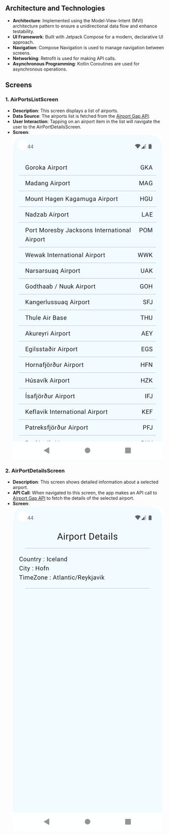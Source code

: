 
## Architecture and Technologies

- **Architecture**: Implemented using the Model-View-Intent (MVI) architecture pattern to ensure a unidirectional data flow and enhance testability.
- **UI Framework**: Built with Jetpack Compose for a modern, declarative UI approach.
- **Navigation**: Compose Navigation is used to manage navigation between screens.
- **Networking**: Retrofit is used for making API calls.
- **Asynchronous Programming**: Kotlin Coroutines are used for asynchronous operations.

## Screens

### 1. AirPortsListScreen

- **Description**: This screen displays a list of airports.
- **Data Source**: The airports list is fetched from the [Airport Gap API](https://airportgap.com/api/airports).
- **User Interaction**: Tapping on an airport item in the list will navigate the user to the AirPortDetailsScreen.
- **Screen**:
![img_1.png](img_1.png)

### 2. AirPortDetailsScreen

- **Description**: This screen shows detailed information about a selected airport.
- **API Call**: When navigated to this screen, the app makes an API call to [Airport Gap API](https://airportgap.com/api/airports/AUX) to fetch the details of the selected airport.
- **Screen**:
![img.png](img.png)